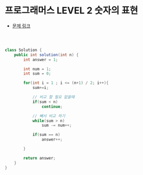 # 프로그래머스 LEVEL 2 숫자의 표현

- [문제 링크](https://programmers.co.kr/learn/courses/30/lessons/12924?language=java)

</br>

```java

class Solution {
    public int solution(int n) {
        int answer = 1;

        int num = 1;
        int sum = 0;

        for(int i = 1 ; i <= (n+1) / 2; i++){
            sum+=i;

            // 비교 할 필요 없을때
            if(sum < n)
                continue;

            // 빼서 비교 하기
            while(sum > n)
                sum -= num++;

            if(sum == n)
                answer++;

        }

        return answer;
    }
}

```
